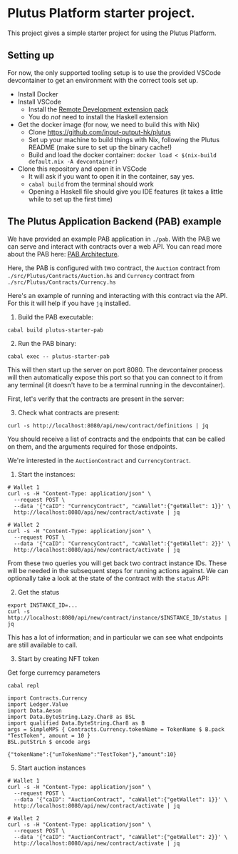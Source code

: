 # Plutus Platform starter project.

This project gives a simple starter project for using the Plutus Platform.

## Setting up

For now, the only supported tooling setup is to use the provided VSCode devcontainer to get an environment with the correct tools set up.

- Install Docker
- Install VSCode
  - Install the [Remote Development extension pack](https://marketplace.visualstudio.com/items?itemName=ms-vscode-remote.vscode-remote-extensionpack)
  - You do *not* need to install the Haskell extension
- Get the docker image (for now, we need to build this with Nix)
  - Clone https://github.com/input-output-hk/plutus 
  - Set up your machine to build things with Nix, following the Plutus README (make sure to set up the binary cache!)
  - Build and load the docker container: `docker load < $(nix-build default.nix -A devcontainer)`
- Clone this repository and open it in VSCode
  - It will ask if you want to open it in the container, say yes.
  - `cabal build` from the terminal should work
  - Opening a Haskell file should give you IDE features (it takes a little while to set up the first time)


## The Plutus Application Backend (PAB) example

We have provided an example PAB application in `./pab`. With the PAB we can serve and interact
with contracts over a web API. You can read more about the PAB here: [PAB Architecture](https://github.com/input-output-hk/plutus/blob/master/plutus-pab/ARCHITECTURE.adoc).

Here, the PAB is configured with two contract, the `Auction` contract from `./src/Plutus/Contracts/Auction.hs` and `Currency` contract from `./src/Plutus/Contracts/Currency.hs`

Here's an example of running and interacting with this contract via the API. For this it will help if you
have `jq` installed.

1. Build the PAB executable:

```
cabal build plutus-starter-pab
```

2. Run the PAB binary:

```
cabal exec -- plutus-starter-pab
````

This will then start up the server on port 8080. The devcontainer process will then automatically expose this port so that you can connect to it from any terminal (it doesn't have to be a terminal running in the devcontainer).

First, let's verify that the contracts are present in the server:

3. Check what contracts are present:

```
curl -s http://localhost:8080/api/new/contract/definitions | jq
```

You should receive a list of contracts and the endpoints that can be called on them, and the arguments
required for those endpoints.

We're interested in the `AuctionContract` and `CurrencyContract`.


1. Start the instances:

```
# Wallet 1
curl -s -H "Content-Type: application/json" \
  --request POST \
  --data '{"caID": "CurrencyContract", "caWallet":{"getWallet": 1}}' \
  http://localhost:8080/api/new/contract/activate | jq

# Wallet 2
curl -s -H "Content-Type: application/json" \
  --request POST \
  --data '{"caID": "CurrencyContract", "caWallet":{"getWallet": 2}}' \
  http://localhost:8080/api/new/contract/activate | jq
```

From these two queries you will get back two contract instance IDs. These will be needed
in the subsequent steps for running actions against. We can optionally take a look at the state
of the contract with the `status` API:

2. Get the status

```
export INSTANCE_ID=...
curl -s http://localhost:8080/api/new/contract/instance/$INSTANCE_ID/status | jq
```

This has a lot of information; and in particular we can see what endpoints are still available
to call.

3. Start by creating NFT token

Get forge curremcy parameters

```
cabal repl

import Contracts.Currency
import Ledger.Value   
import Data.Aeson
import Data.ByteString.Lazy.Char8 as BSL
import qualified Data.ByteString.Char8 as B
args = SimpleMPS { Contracts.Currency.tokenName = TokenName $ B.pack "TestToken", amount = 10 }
BSL.putStrLn $ encode args

{"tokenName":{"unTokenName":"TestToken"},"amount":10}
```

5. Start auction instances

```
# Wallet 1
curl -s -H "Content-Type: application/json" \
  --request POST \
  --data '{"caID": "AuctionContract", "caWallet":{"getWallet": 1}}' \
  http://localhost:8080/api/new/contract/activate | jq

# Wallet 2
curl -s -H "Content-Type: application/json" \
  --request POST \
  --data '{"caID": "AuctionContract", "caWallet":{"getWallet": 2}}' \
  http://localhost:8080/api/new/contract/activate | jq
```
